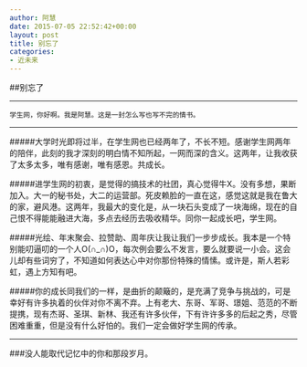 ```yaml
---
author: 阿慧
date: 2015-07-05 22:52:42+00:00
layout: post
title: 别忘了
categories:
- 近未来
---
```


##别忘了

---

    学生网，你好啊。我是阿慧。这是一封怎么写也写不完的情书。

---

#####大学时光即将过半，在学生网也已经两年了，不长不短。感谢学生网两年的陪伴，此刻的我才深刻的明白情不知所起，一网而深的含义。这两年，让我收获了太多太多，唯有感谢，唯有感恩。共成长。

#####进学生网的初衷，是觉得的搞技术的社团，真心觉得牛X。没有多想，果断加入。大一的秘书处，大二的运营部。死皮赖脸的一直在这，感觉这就是我在鲁大的家，避风港。这两年，我最大的变化是，从一块石头变成了一块海绵，现在的自己恨不得能能融进大海，多点去经历去吸收精华。同你一起成长吧，学生网。

#####光绘、年末聚会、拉赞助、周年庆让我让我们一步步成长。我本是一个特别能叨逼叨的一个人O(∩_∩)O，每次例会要么不发言，要么就要说一小会。这会儿却有些词穷了，不知道如何表达心中对你那份特殊的情愫。或许是，斯人若彩虹，遇上方知有吧。

#####你的成长同我们的一样，是曲折的颠簸的，是充满了竞争与挑战的，可是幸好有许多执着的伙伴对你不离不弃。上有老大、东哥、军哥、璟姐、范范的不断提携，现有杰哥、圣琪、新林、我还有许多伙伴，下有许许多多的后起之秀，尽管困难重重，但是没有什么好怕的。我们一定会做好学生网的传承。


---

###没人能取代记忆中的你和那段岁月。



